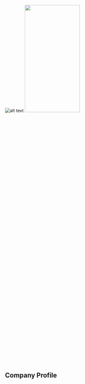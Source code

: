 ![alt text](https://user-images.githubusercontent.com/116779799/222876303-e6552051-c820-49df-82dd-ff74ccf7bbda.png "Company logo")
<img src="https://mma.prnewswire.com/media/1513369/Educative_Logo.jpg"  width="60%" height="30%">

## Company Profile
